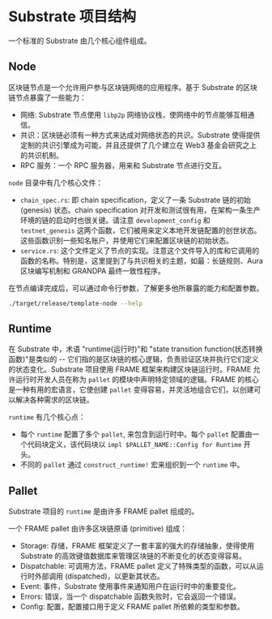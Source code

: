 # Substrate 项目结构

一个标准的 Substrate 由几个核心组件组成。

## Node

区块链节点是一个允许用户参与区块链网络的应用程序。基于 Substrate 的区块链节点暴露了一些能力：

* 网络: Substrate 节点使用 `libp2p` 网络协议栈，使网络中的节点能够互相通信。
* 共识：区块链必须有一种方式来达成对网络状态的共识。Substrate 使得提供定制的共识引擎成为可能，并且还提供了几个建立在 Web3 基金会研究之上的共识机制。
* RPC 服务：一个 RPC 服务器，用来和 Substrate 节点进行交互。

`node` 目录中有几个核心文件：

* `chain_spec.rs`: 即 chain specification，定义了一条 Substrate 链的初始 (genesis) 状态。chain specification 对开发和测试很有用，在架构一条生产环境的链的启动时也很关键。请注意 `development_config` 和 `testnet_genesis` 这两个函数，它们被用来定义本地开发链配置的创世状态。这些函数识别一些知名账户，并使用它们来配置区块链的初始状态。
* `service.rs`: 这个文件定义了节点的实现。注意这个文件导入的库和它调用的函数的名称。特别是，这里提到了与共识相关的主题，如最：长链规则、Aura 区块编写机制和 GRANDPA 最终一致性程序。

在节点编译完成后，可以通过命令行参数，了解更多他所暴露的能力和配置参数。

```sh
./target/release/template-node --help
```

## Runtime

在 Substrate 中，术语 "runtime(运行时)"和 "state transition function(状态转换函数)"是类似的 -- 它们指的是区块链的核心逻辑，负责验证区块并执行它们定义的状态变化。Substrate 项目使用 FRAME 框架来构建区块链运行时。FRAME 允许运行时开发人员在称为 `pallet` 的模块中声明特定领域的逻辑。FRAME 的核心是一种有用的宏语言，它使创建 `pallet` 变得容易，并灵活地组合它们，以创建可以解决各种需求的区块链。

`runtime` 有几个核心点：

* 每个 `runtime` 配置了多个 `pallet`, 来包含到运行时中。每个 `pallet` 配置由一个代码块定义，该代码块以 `impl $PALLET_NAME::Config for Runtime` 开头。
* 不同的 `pallet` 通过 `construct_runtime!` 宏来组织到一个 `runtime` 中。

## Pallet

Substrate 项目的 `runtime` 是由许多 FRAME pallet 组成的。

一个 FRAME pallet 由许多区块链原语 (primitive) 组成：

* Storage: 存储，FRAME 框架定义了一套丰富的强大的存储抽象，使得使用 Substrate 的高效键值数据库来管理区块链的不断变化的状态变得容易。
* Dispatchable: 可调用方法，FRAME pallet 定义了特殊类型的函数，可以从运行时外部调用 (dispatched)，以更新其状态。
* Event: 事件，Substrate 使用事件来通知用户在运行时中的重要变化。
* Errors: 错误，当一个 dispatchable 函数失败时，它会返回一个错误。
* Config: 配置，配置接口用于定义 FRAME pallet 所依赖的类型和参数。
